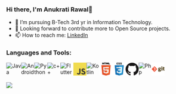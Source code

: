 ### Hi there, I'm Anukrati Rawal👋

- 🔭 I’m pursuing B-Tech 3rd yr in Information Technology.
- 👯 Looking forward to contribute more to Open Source projects.
- 📫 How to reach me: [LinkedIn](https://www.linkedin.com/in/anukratirawal)
<!-- - 🌱 I’m currently working on a project.-->

### Languages and Tools:

<img align="left" alt="Java" width="40px" src="https://user-images.githubusercontent.com/69693530/99272195-85f5bf80-284d-11eb-9da4-fff11315a3e3.png"/>
<img align="left" alt="Android" width="35px" src="https://user-images.githubusercontent.com/69693530/99272238-927a1800-284d-11eb-983d-7b6803431612.jpg"/>
<img align="left" alt="Python" width="35px" src="https://user-images.githubusercontent.com/69693530/99348845-8d09e580-28c0-11eb-8820-9f5664d1bf31.png"/>
<img align="left" alt="c++" width="35px" src="https://user-images.githubusercontent.com/69693530/99272267-9c038000-284d-11eb-85ca-2d2b9d78f034.png"/>
<img align="left" alt="Flutter" width="35px" src="https://user-images.githubusercontent.com/69693530/99277771-35359500-2854-11eb-985d-43aee3696efa.png" />
<img align="left" alt="JavaScript" width="35px" src="https://raw.githubusercontent.com/github/explore/80688e429a7d4ef2fca1e82350fe8e3517d3494d/topics/javascript/javascript.png"/>
<img align="left" alt="Kotlin" width="35px" src="https://user-images.githubusercontent.com/69693530/99277777-3666c200-2854-11eb-93c3-5088acf01f21.jpg" />
<img align="left" alt="HTML5" width="35px" src="https://raw.githubusercontent.com/github/explore/80688e429a7d4ef2fca1e82350fe8e3517d3494d/topics/html/html.png" />
<img align="left" alt="CSS3" width="35px" src="https://raw.githubusercontent.com/github/explore/80688e429a7d4ef2fca1e82350fe8e3517d3494d/topics/css/css.png" />
<img align="left" alt="GitHub" width="35px" src="https://raw.githubusercontent.com/github/explore/78df643247d429f6cc873026c0622819ad797942/topics/github/github.png" />
<img align="left" alt="Php" width="35px" src="https://user-images.githubusercontent.com/69693530/99277837-5302fa00-2854-11eb-84da-56cf13ee51b7.png" />
<img align="left" alt="Git" width="35px" src="https://raw.githubusercontent.com/github/explore/80688e429a7d4ef2fca1e82350fe8e3517d3494d/topics/git/git.png" />
<br/>
<br/>
<br/>
  <img align="center" src="https://github-readme-stats.vercel.app/api/top-langs/?username=AnukratiRawal14&layout=compact"/>

